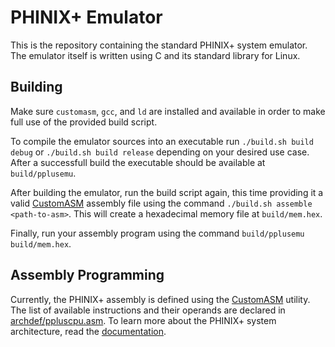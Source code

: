 # PHINIX+ Emulator
This is the repository containing the standard PHINIX+ system emulator. \
The emulator itself is written using C and its standard library for Linux.

## Building
Make sure `customasm`, `gcc`, and `ld` are installed and available
in order to make full use of the provided build script.

To compile the emulator sources into an executable run
`./build.sh build debug` or `./build.sh build release`
depending on your desired use case. After a successfull build
the executable should be available at `build/pplusemu`.

After building the emulator, run the build script again, this time
providing it a valid [CustomASM](https://github.com/hlorenzi/customasm)
assembly file using the command `./build.sh assemble <path-to-asm>`.
This will create a hexadecimal memory file at `build/mem.hex`.

Finally, run your assembly program using the command
`build/pplusemu build/mem.hex`.

## Assembly Programming
Currently, the PHINIX+ assembly is defined using the
[CustomASM](https://github.com/hlorenzi/customasm) utility.
The list of available instructions and their operands are declared in
[archdef/ppluscpu.asm](archdef/ppluscpu.asm). To learn more
about the PHINIX+ system architecture, read the
[documentation](https://github.com/phinixplus/docs).
